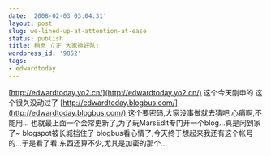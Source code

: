 ```yaml
---
date: '2008-02-03 03:04:31'
layout: post
slug: we-lined-up-at-attention-at-ease
status: publish
title: 稍息 立正 大家排好队!
wordpress_id: '9852'
tags:
- edwardtoday
---
```


[http://edwardtoday.yo2.cn/](http://edwardtoday.yo2.cn/) 这个今天刚申的  这个很久没动过了 [http://edwardtoday.blogbus.com/](http://edwardtoday.blogbus.com/) 这个要密码,大家没事做就去猜吧  心痛啊,不能用... 也就最上面一个会常更新了,为了玩MarsEdit专门开一个blog...真是闲到家了~ blogspot被长城挡住了 blogbus看心情了,今天终于想起来我还有这个帐号的...于是看了看,东西还算不少,尤其是加密的那个...
